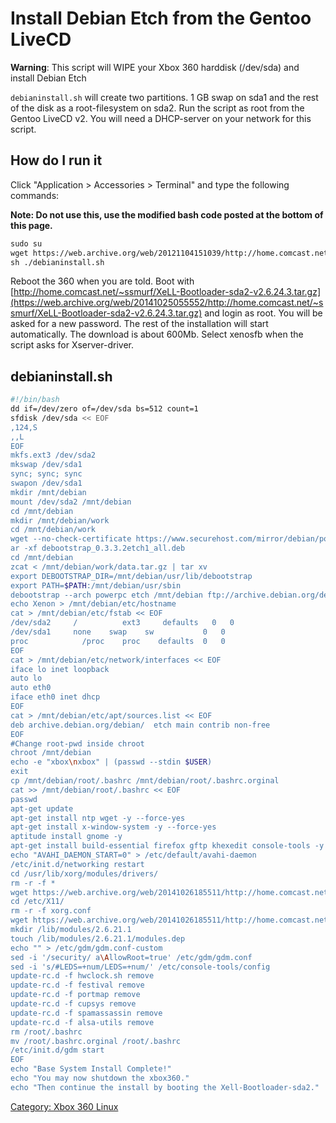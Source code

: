 # Install Debian Etch from the Gentoo LiveCD

**Warning**: This script will WIPE your Xbox 360 harddisk (/dev/sda) and install Debian Etch

`debianinstall.sh` will create two partitions. 1 GB swap on sda1 and the
rest of the disk as a root-filesystem on sda2. Run the script as root
from the Gentoo LiveCD v2. You will need a DHCP-server on your network
for this script.

## How do I run it

Click "Application > Accessories > Terminal" and type the following
commands:

**Note: Do not use this, use the modified bash code posted at the bottom of this page.**

```sh
sudo su
wget https://web.archive.org/web/20121104151039/http://home.comcast.net/~ssmurf/debianinstall.sh
sh ./debianinstall.sh
```

Reboot the 360 when you are told. Boot with
[http://home.comcast.net/~ssmurf/XeLL-Bootloader-sda2-v2.6.24.3.tar.gz](https://web.archive.org/web/20141025055552/http://home.comcast.net/~ssmurf/XeLL-Bootloader-sda2-v2.6.24.3.tar.gz)
and login as root. You will be asked for a new password. The rest of the
installation will start automatically. The download is about 600Mb.
Select xenosfb when the script asks for
Xserver-driver.

## debianinstall.sh

```sh
#!/bin/bash
dd if=/dev/zero of=/dev/sda bs=512 count=1
sfdisk /dev/sda << EOF
,124,S
,,L
EOF
mkfs.ext3 /dev/sda2
mkswap /dev/sda1
sync; sync; sync
swapon /dev/sda1
mkdir /mnt/debian
mount /dev/sda2 /mnt/debian
cd /mnt/debian
mkdir /mnt/debian/work
cd /mnt/debian/work
wget --no-check-certificate https://www.securehost.com/mirror/debian/pool/main/d/debootstrap/debootstrap_0.3.3.2etch1_all.deb
ar -xf debootstrap_0.3.3.2etch1_all.deb
cd /mnt/debian
zcat < /mnt/debian/work/data.tar.gz | tar xv
export DEBOOTSTRAP_DIR=/mnt/debian/usr/lib/debootstrap
export PATH=$PATH:/mnt/debian/usr/sbin
debootstrap --arch powerpc etch /mnt/debian ftp://archive.debian.org/debian/
echo Xenon > /mnt/debian/etc/hostname
cat > /mnt/debian/etc/fstab << EOF
/dev/sda2     /          ext3     defaults   0   0
/dev/sda1     none    swap    sw           0   0
proc            /proc    proc    defaults  0   0
EOF
cat > /mnt/debian/etc/network/interfaces << EOF
iface lo inet loopback
auto lo
auto eth0
iface eth0 inet dhcp
EOF
cat > /mnt/debian/etc/apt/sources.list << EOF
deb archive.debian.org/debian/  etch main contrib non-free
EOF
#Change root-pwd inside chroot
chroot /mnt/debian
echo -e "xbox\nxbox" | (passwd --stdin $USER)
exit
cp /mnt/debian/root/.bashrc /mnt/debian/root/.bashrc.orginal
cat >> /mnt/debian/root/.bashrc << EOF
passwd
apt-get update
apt-get install ntp wget -y --force-yes
apt-get install x-window-system -y --force-yes
aptitude install gnome -y
apt-get install build-essential firefox gftp khexedit console-tools -y --force-yes
echo "AVAHI_DAEMON_START=0" > /etc/default/avahi-daemon
/etc/init.d/networking restart
cd /usr/lib/xorg/modules/drivers/
rm -r -f *
wget https://web.archive.org/web/20141026185511/http://home.comcast.net/~ssmurf/xenosfb_drv.so
cd /etc/X11/
rm -r -f xorg.conf
wget https://web.archive.org/web/20141026185511/http://home.comcast.net/~ssmurf/xenosfb_drv.so
mkdir /lib/modules/2.6.21.1
touch /lib/modules/2.6.21.1/modules.dep
echo "" > /etc/gdm/gdm.conf-custom
sed -i '/security/ a\AllowRoot=true' /etc/gdm/gdm.conf
sed -i 's/#LEDS=+num/LEDS=+num/' /etc/console-tools/config
update-rc.d -f hwclock.sh remove
update-rc.d -f festival remove
update-rc.d -f portmap remove
update-rc.d -f cupsys remove
update-rc.d -f spamassassin remove
update-rc.d -f alsa-utils remove
rm /root/.bashrc
mv /root/.bashrc.orginal /root/.bashrc
/etc/init.d/gdm start
EOF
echo "Base System Install Complete!"
echo "You may now shutdown the xbox360."
echo "Then continue the install by booting the Xell-Bootloader-sda2."
```

[Category: Xbox 360 Linux](../Category_Xbox360_Linux)
